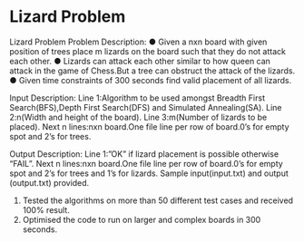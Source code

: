 # Lizard Problem
Lizard Problem
Problem Description:
● Given a nxn board with given position of trees place m lizards on the board such that they do not attack each other.
● Lizards can attack each other similar to how queen can attack in the game of Chess.But a tree can obstruct the attack of the lizards.
● Given time constraints of 300 seconds find valid placement of all lizards.

Input Description:
Line 1:Algorithm to be used amongst Breadth First Search(BFS),Depth First Search(DFS) and Simulated Annealing(SA).
Line 2:n(Width and height of the board).
Line 3:m(Number of lizards to be placed).
Next n lines:nxn board.One file line per row of board.0’s for empty spot and 2’s for trees.

Output Description:
Line 1:”OK” if lizard placement is possible otherwise “FAIL”.
Next n lines:nxn board.One file line per row of board.0’s for empty spot and 2’s for trees and   1’s   for   lizards.
Sample input(input.txt) and output (output.txt) provided. 
1. Tested the algorithms on more than 50 different test cases and received 100% result.
2. Optimised the code to run on larger and complex boards in 300 seconds.
